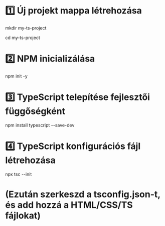 # 1️⃣ Új projekt mappa létrehozása

mkdir my-ts-project

cd my-ts-project

# 2️⃣ NPM inicializálása

npm init -y

# 3️⃣ TypeScript telepítése fejlesztői függőségként

npm install typescript --save-dev

# 4️⃣ TypeScript konfigurációs fájl létrehozása

npx tsc --init

# (Ezután szerkeszd a tsconfig.json-t, és add hozzá a HTML/CSS/TS fájlokat)
